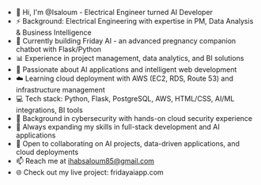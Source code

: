 * 👋 Hi, I'm @Isaloum - Electrical Engineer turned AI Developer
* ⚡ Background: Electrical Engineering with expertise in PM, Data Analysis & Business Intelligence
* 🚀 Currently building Friday AI - an advanced pregnancy companion chatbot with Flask/Python
* 📊 Experience in project management, data analytics, and BI solutions
* 🤖 Passionate about AI applications and intelligent web development
* ☁️ Learning cloud deployment with AWS (EC2, RDS, Route 53) and infrastructure management
* 💻 Tech stack: Python, Flask, PostgreSQL, AWS, HTML/CSS, AI/ML integrations, BI tools
* 🔐 Background in cybersecurity with hands-on cloud security experience
* 🌱 Always expanding my skills in full-stack development and AI applications
* 💞️ Open to collaborating on AI projects, data-driven applications, and cloud deployments
* 📫 Reach me at ihabsaloum85@gmail.com
* 🌐 Check out my live project: fridayaiapp.com

